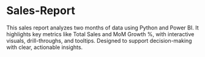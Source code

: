 # Sales-Report
This sales report analyzes two months of data using Python and Power BI. It highlights key metrics like Total Sales and MoM Growth %, with interactive visuals, drill-throughs, and tooltips. Designed to support decision-making with clear, actionable insights.

